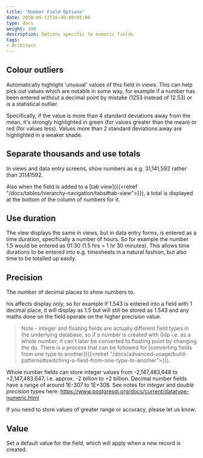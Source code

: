 ```yaml
---
title: "Number Field Options"
date: 2020-05-12T16:40:00+01:00
type: docs
weight: 100
description: Options specific to numeric fields
tags:
- Architect
---
```

## Colour outliers
Automatically highlight 'unusual' values of this field in views. This can help pick out values which are notable in some way, for example if a number has been entered without a decimal point by mistake (1253 instead of 12.53) or is a statistical outlier.

Specifically, if the value is more than 4 standard deviations away from the mean, it's strongly highlighted in green (for values greater than the mean) or red (for values less). Values more than 2 standard deviations away are highlighted in a weaker shade.

## Separate thousands and use totals
In views and data entry screens, show numbers as e.g. 31,141,592 rather than 31141592.

Also when the field is added to a [tab view]({{<relref "/docs/tables/hierarchy-navigation/tabs#tab-view">}}), a total is displayed at the bottom of the column of numbers for it.

## Use duration
The view displays the same in views, but in data entry forms, is entered as a time duration, specifically a number of hours. So for example the number 1.5 would be entered as 01:30 (1.5 hrs = 1 hr 30 minutes). This allows time durations to be entered into e.g. timesheets in a natural fashion, but also time to be totalled up easily.

## Precision
The number of decimal places to show numbers to. 

his affects display only, so for example if 1.543 is entered into a field with 1 decimal place, it will display as 1.5 but will still be stored as 1.543 and any maths done on the field operate on the higher precision value.

> Note - integer and floating fields are actually different field types in the underlying database, so if a number is created with 0dp i.e. as a whole number, it can't later be converted to floating point by changing the dp. There is a process that can be followed for [converting fields from one type to another]({{<relref "/docs/advanced-usage/build-patterns#switching-a-field-from-one-type-to-another">}}).

Whole number fields can store integer values from -2,147,483,648 to +2,147,483,647, i.e. approx. -2 billion to +2 billion. Decimal number fields have a range of around 1E-307 to 1E+308. See notes for _integer_ and _double precision_ types here: https://www.postgresql.org/docs/current/datatype-numeric.html

If you need to store values of greater range or accuracy, please let us know.

## Value
Set a default value for the field, which will apply when a new record is created.